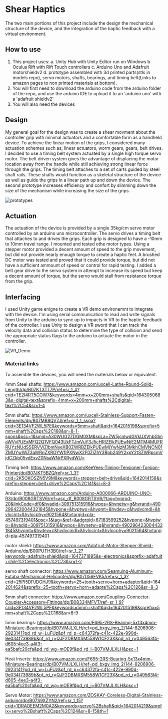 # Shear Haptics
The two main portions of this project include the design the mechanical structure of the device, and the integration of the haptic feedback with a virtual environment.

## How to use
1. This project uses:
    a. Unity Hub with Unity Editor run on Windows
    b. Oculus Rift with Rift Touch controllers
    c. Arduino Uno and Adafruit motorshieldv2
    d. prototype assembled with 3d printed parts(stls in models repo), servo motors, shafts, bearings, and timing belt(Links to amazon pages to non printed materials at bottom).
2. You will first need to download the arduino code from the arduino folder of the repo, and use the arduino IDE to upload it to an 'arduino uno' with a 'adafruit shieldv2'
3. You will also need the devices 

## Design
My general goal for the design was to create a shear movment about the controller grip with minimal actuators and a comfortable form as a handheld device. To achieve the linear motion of the grips, I considered many actuation schemes such as; linear actuators, worm gears, gears, belt drives. I decided to use a timing belt system actuated by a single high torque servo motor. The belt driven system gives the advantage of displacing the motor location away from the handle while still achieving strong linear force through the grips. The timing belt attaches to a set of carts guided by steel shaft rails. These shafts would function as a skeletal structure of the device as well as guide the grips in a linear path up and down the device. The second prototype increases efficiency and confort by slimming down the size of the mechanism while increasing the size of the grips.

![prototypes](git_assets/Prototypes.gif)

## Actuation
The actuation of the device is provided by a single 35kg/cm servo motor controlled by an arduino uno microcontroller. The servo drives a timing belt that attaches to and drives the grips. Each grip is designed to have a -10mm to 10mm travel range. I mounted and tested othe motor types. Using a stepper motor provided a decent amount of speed to the grip movement, but did not provide nearly enough torque to create a haptic feel. A brushed DC motor was tested and proved that it could provide torque, but did not have a sufficient ammount of speed or control for rapid testing. I added a belt gear drive to the servo system in attempt to increase its speed but keep a decent amount of torque, but the servo would stall from resistance torque from the grip.

## Interfacing
I used Unity game enigne to create a VR demo environemnt to integrate with the device. I'm using serial communication to read and write signals from Unity to the arduino to sync up to impacts in VR to the haptic feedback of the controller. I use Unity to design a VR sword that I can track the velocity data and collision status to determine the type of collision and send the appropriate status flags to the arduino to actuate the motor in the controller.

![VR_Demo](git_assets/VR.gif)

### Material links
To assemble the devices, you will need the materials below or equivalent.

4mm Steel shafts: https://www.amazon.com/uxcell-Lathe-Round-Solid-Length/dp/B07KT3TT7P/ref=sr_1_4?crid=TE2I4RT5COW7&keywords=4mm+x+200mm+shafts&qid=1643050683&s=digital-text&sprefix=4mm+x+200mm+shafts%2Cdigital-text%2C54&sr=1-4

5mm shafts: https://www.amazon.com/uxcell-Stainless-Support-Fasten-Elements/dp/B07MB8QV7J/ref=sr_1_1_sspa?crid=3E134VF2WL5PE&keywords=5mm+shaft&qid=1642015198&sprefix=5mm+shaft%2Caps%2C168&sr=8-1-spons&psc=1&smid=A30WUG2ZDGM0XM&spLa=ZW5jcnlwdGVkUXVhbGlmaWVyPUExMFQ2Q1VFQ043UkFTJmVuY3J5cHRlZElkPUEwNjE2MTM4MUFRRUYzNUdSSERVViZlbmNyeXB0ZWRBZElkPUEwMjYwNzM3MkhCMVNCN01ZMUYwWiZ3aWRnZXROYW1lPXNwX2F0ZiZhY3Rpb249Y2xpY2tSZWRpcmVjdCZkb05vdExvZ0NsaWNrPXRydWU=

Timing belt: https://www.amazon.com/KeeYees-Timing-Tensioner-Torsion-Printer/dp/B07JKT5BZQ/ref=sr_1_3?crid=2K5OKOSZN5V9M&keywords=stepper+belt+drive&qid=1642014158&sprefix=stepper+belt+drive%2Caps%2C141&sr=8-3

Arduino: https://www.amazon.com/Arduino-A000066-ARDUINO-UNO-R3/dp/B008GRTSV6/ref=asc_df_B008GRTSV6/?tag=hyprod-20&linkCode=df0&hvadid=309751315916&hvpos=&hvnetw=g&hvrand=4902964230044321845&hvpone=&hvptwo=&hvqmt=&hvdev=c&hvdvcmdl=&hvlocint=&hvlocphy=9021564&hvtargid=pla-457497319401&psc=1&tag=&ref=&adgrpid=67183599252&hvpone=&hvptwo=&hvadid=309751315916&hvpos=&hvnetw=g&hvrand=4902964230044321845&hvqmt=&hvdev=c&hvdvcmdl=&hvlocint=&hvlocphy=9021564&hvtargid=pla-457497319401

motor shield: https://www.amazon.com/Adafruit-Motor-Stepper-Shield-Arduino/dp/B00PUTH3B0/ref=sr_1_2?keywords=adafruit+shield&qid=1647371895&s=electronics&sprefix=adafruit+shile%2Celectronics%2C73&sr=1-2

servo shaft connector: https://www.amazon.com/Seamuing-Aluminum-Futaba-Mechanical-Helicopter/dp/B07D56FVK5/ref=sr_1_3?crid=25PI5DPJDGHJ9&keywords=25+tooth+servo+horn+adapter&qid=1642014624&sprefix=25+tooth+servo+horn+adapte%2Caps%2C126&sr=8-3

5mm shaft connector: https://www.amazon.com/Coupling-Connector-Coupler-Accessory-Fittings/dp/B08334MFVT/ref=sr_1_9?crid=3E134VF2WL5PE&keywords=5mm+shaft&qid=1642015198&sprefix=5mm+shaft%2Caps%2C168&sr=8-9

5mm bearings: https://www.amazon.com/F695-2RS-Bearing-5x13x4mm-Miniature-Bearings/dp/B07VMJLXLH/ref=pd_bxgy_img_2/144-8206906-2923141?pd_rd_w=LuFUz&pf_rd_p=c64372fa-c41c-422e-990d-9e034f73989b&pf_rd_r=QJF2DBMXSM558W1CF23X&pd_rd_r=049563f4-d605-4ee3-a4f3-ea5bafc20cfa&pd_rd_wg=mOE9f&pd_rd_i=B07VMJLXLH&psc=1

Heat Inserts: https://www.amazon.com/F695-2RS-Bearing-5x13x4mm-Miniature-Bearings/dp/B07VMJLXLH/ref=pd_bxgy_img_2/144-8206906-2923141?pd_rd_w=LuFUz&pf_rd_p=c64372fa-c41c-422e-990d-9e034f73989b&pf_rd_r=QJF2DBMXSM558W1CF23X&pd_rd_r=049563f4-d605-4ee3-a4f3-ea5bafc20cfa&pd_rd_wg=mOE9f&pd_rd_i=B07VMJLXLH&psc=1

Servo Motor: https://www.amazon.com/ZOSKAY-Coreless-Digital-Stainless-arduino/dp/B07S9XZYN2/ref=sr_1_15?crid=1DRAOEEM2M0A2&keywords=servo%2Bshaft&qid=1642014219&sprefix=servo%2Bshaft%2Caps%2C124&sr=8-15&th=1
